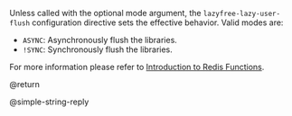 Unless called with the optional mode argument, the `lazyfree-lazy-user-flush` configuration directive sets the effective behavior.
Valid modes are:

* `ASYNC`: Asynchronously flush the libraries.
* `!SYNC`: Synchronously flush the libraries.

For more information please refer to [Introduction to Redis Functions](/topics/functions-intro).

@return

@simple-string-reply
